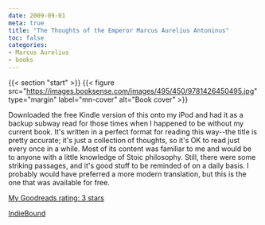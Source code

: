 ```yaml
---
date: 2009-09-01
meta: true
title: "The Thoughts of the Emperor Marcus Aurelius Antoninus"
toc: false
categories:
- Marcus Aurelius
- books
---
```


{{< section "start" >}}
{{< figure src="https://images.booksense.com/images/495/450/9781426450495.jpg" type="margin" label="mn-cover" alt="Book cover" >}}

Downloaded the free Kindle version of this onto my iPod and had it as a backup subway read for those times when I happened to be without my current book. It's written in a perfect format for reading this way--the title is pretty accurate; it's just a collection of thoughts, so it's OK to read just every once in a while. Most of its content was familiar to me and would be to anyone with a little knowledge of Stoic philosophy. Still, there were some striking passages, and it's good stuff to be reminded of on a daily basis. I probably would have preferred a more modern translation, but this is the one that was available for free. 

[My Goodreads rating: 3 stars](https://www.goodreads.com/review/show/70076979)  

[IndieBound](https://www.indiebound.org/book/9781426450495)
